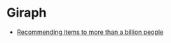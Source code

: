 # Giraph
- [Recommending items to more than a billion people](https://code.facebook.com/posts/861999383875667/recommending-items-to-more-than-a-billion-people/)
